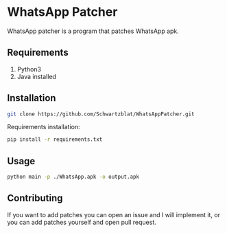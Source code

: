 # WhatsApp Patcher

WhatsApp patcher is a program that patches WhatsApp apk.

## Requirements
1. Python3
2. Java installed

## Installation

```bash
git clone https://github.com/Schwartzblat/WhatsAppPatcher.git
```
Requirements installation:
```bash
pip install -r requirements.txt
```
## Usage

```bash
python main -p ./WhatsApp.apk -o output.apk
```

## Contributing

If you want to add patches you can open an issue and I will implement it, or you can add patches yourself and open pull request.